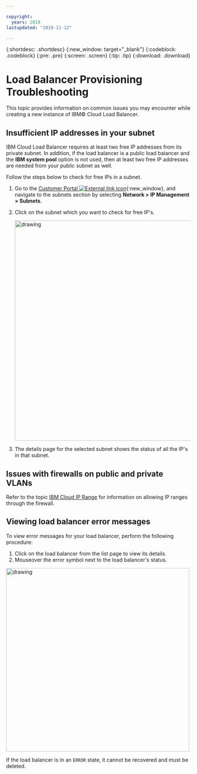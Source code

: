 ```yaml
---

copyright:
  years: 2018
lastupdated: "2018-11-12"

---
```


{:shortdesc: .shortdesc}
{:new_window: target="_blank"}
{:codeblock: .codeblock}
{:pre: .pre}
{:screen: .screen}
{:tip: .tip}
{:download: .download}

# Load Balancer Provisioning Troubleshooting
This topic provides information on common issues you may encounter while creating a new instance of IBM© Cloud Load Balancer.

## Insufficient IP addresses in your subnet
IBM Cloud Load Balancer requires at least two free IP addresses from its private subnet. In addition, if the load balancer is a public load balancer and the **IBM system pool** option is not used, then at least two free IP addresses are needed from your public subnet as well. 

Follow the steps below to check for free IPs in a subnet.

1. Go to the [Customer Portal ![External link icon](../../icons/launch-glyph.svg "External link icon")](https://control.softlayer.com){:new_window}, and navigate to the subnets section by selecting **Network > IP Management > Subnets**.

2. Click on the subnet which you want to check for free IP's.

	<img src="images/subnet_list.png" alt="drawing" style="width: 600px;"/>
		
3. The details page for the selected subnet shows the status of all the IP's in that subnet.

## Issues with firewalls on public and private VLANs
Refer to the topic [IBM Cloud IP Range](/docs/infrastructure/hardware-firewall-dedicated?topic=hardware-firewall-dedicated-ibm-cloud-ip-ranges#ibm-cloud-ip-ranges) for information on allowing IP ranges through the firewall.
 
## Viewing load balancer error messages
To view error messages for your load balancer, perform the following procedure:

1. Click on the load balancer from the list page to view its details. 
2. Mouseover the error symbol next to the load balancer's status.

<img src="images/lbaas_error_message.png" alt="drawing" style="width: 500px;"/>

If the load balancer is in an `ERROR` state, it cannot be recovered and must be deleted.